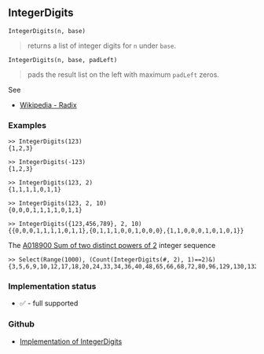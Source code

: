 ## IntegerDigits

```
IntegerDigits(n, base)
```

> returns a list of integer digits for `n` under `base`.

```
IntegerDigits(n, base, padLeft)
```

>  pads the result list on the left with maximum `padLeft` zeros.

See
* [Wikipedia - Radix](https://en.wikipedia.org/wiki/Radix)

### Examples

```
>> IntegerDigits(123)
{1,2,3}

>> IntegerDigits(-123)
{1,2,3}

>> IntegerDigits(123, 2)
{1,1,1,1,0,1,1}

>> IntegerDigits(123, 2, 10)
{0,0,0,1,1,1,1,0,1,1}

>> IntegerDigits({123,456,789}, 2, 10)
{{0,0,0,1,1,1,1,0,1,1},{0,1,1,1,0,0,1,0,0,0},{1,1,0,0,0,1,0,1,0,1}}
```

The [A018900 Sum of two distinct powers of 2](https://oeis.org/A018900) integer sequence

```
>> Select(Range(1000), (Count(IntegerDigits(#, 2), 1)==2)&)
{3,5,6,9,10,12,17,18,20,24,33,34,36,40,48,65,66,68,72,80,96,129,130,132,136,144,160,192,257,258,260,264,272,288,320,384,513,514,516,520,528,544,576,640,768}
```

### Implementation status

* &#x2705; - full supported

### Github

* [Implementation of IntegerDigits](https://github.com/axkr/symja_android_library/blob/master/symja_android_library/matheclipse-core/src/main/java/org/matheclipse/core/builtin/IntegerFunctions.java#L451) 
